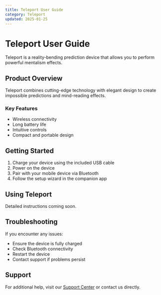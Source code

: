 ```yaml
---
title: Teleport User Guide
category: Teleport
updated: 2025-01-25
---
```


# Teleport User Guide

Teleport is a reality-bending prediction device that allows you to perform powerful mentalism effects.

## Product Overview

Teleport combines cutting-edge technology with elegant design to create impossible predictions and mind-reading effects.

### Key Features

- Wireless connectivity
- Long battery life
- Intuitive controls
- Compact and portable design

## Getting Started

1. Charge your device using the included USB cable
2. Power on the device
3. Pair with your mobile device via Bluetooth
4. Follow the setup wizard in the companion app

## Using Teleport

Detailed instructions coming soon.

## Troubleshooting

If you encounter any issues:

- Ensure the device is fully charged
- Check Bluetooth connectivity
- Restart the device
- Contact support if problems persist

## Support

For additional help, visit our [Support Center](/docs/support/contact) or contact us directly.

